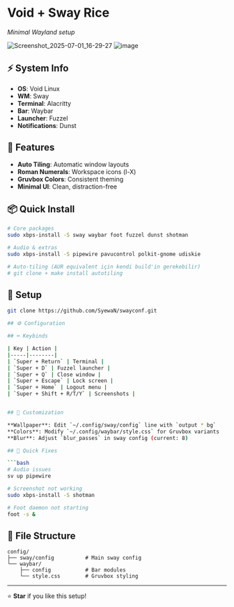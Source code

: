 # Void + Sway Rice

*Minimal Wayland setup*

![Screenshot_2025-07-01_16-29-27](https://github.com/user-attachments/assets/ee6887ae-ba10-447e-b5fd-d1ae9ec30214) ![image](https://github.com/user-attachments/assets/2cb4f762-9ab1-48d4-b1fa-1292da550a02) 


## ⚡ System Info

- **OS**: Void Linux
- **WM**: Sway
- **Terminal**: Alacritty
- **Bar**: Waybar 
- **Launcher**: Fuzzel
- **Notifications**: Dunst

## 🎨 Features

- **Auto Tiling**: Automatic window layouts
- **Roman Numerals**: Workspace icons (Ⅰ-Ⅹ)
- **Gruvbox Colors**: Consistent theming
- **Minimal UI**: Clean, distraction-free

## 📦 Quick Install

```bash
# Core packages
sudo xbps-install -S sway waybar foot fuzzel dunst shotman

# Audio & extras
sudo xbps-install -S pipewire pavucontrol polkit-gnome udiskie

# Auto-tiling (AUR equivalent için kendi build'in gerekebilir)
# git clone + make install autotiling
```

## 🚀 Setup

```bash
git clone https://github.com/SyewaN/swayconf.git

## ⚙️ Configuration

## ⌨️ Keybinds

| Key | Action |
|-----|--------|
| `Super + Return` | Terminal |
| `Super + D` | Fuzzel launcher |
| `Super + Q` | Close window |
| `Super + Escape` | Lock screen |
| `Super + Home` | Logout menu |
| `Super + Shift + R/T/Y` | Screenshots |


## 🎨 Customization

**Wallpaper**: Edit `~/.config/sway/config` line with `output * bg`  
**Colors**: Modify `~/.config/waybar/style.css` for Gruvbox variants  
**Blur**: Adjust `blur_passes` in sway config (current: 8)

## 🔧 Quick Fixes

```bash
# Audio issues
sv up pipewire

# Screenshot not working  
sudo xbps-install -S shotman

# Foot daemon not starting
foot -s &
```

## 📁 File Structure

```
config/
├── sway/config          # Main sway config
└── waybar/
    ├── config           # Bar modules  
    └── style.css        # Gruvbox styling
```

---

⭐ **Star** if you like this setup!  
